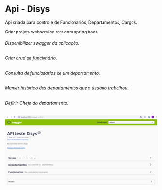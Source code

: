 # Api - Disys


Api criada para controle de Funcionarios, Departamentos, Cargos.

 Criar projeto webservice rest com spring boot.
###### Disponibilizar swagger da aplicação.
###### Criar crud de funcionário.
###### Consulta de funcionários de um departamento.
###### Manter histórico dos departamentos que o usuário trabalhou.
###### Definir Chefe do departamento.


![List APIs](img/swagger.PNG "List API")
